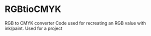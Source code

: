 # RGBtioCMYK
RGB to CMYK converter
Code used for recreating an RGB value with ink/paint. Used for a project
